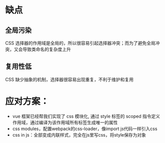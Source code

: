 # 缺点
## 全局污染
CSS 选择器的作用域是全局的，所以很容易引起选择器冲突；而为了避免全局冲突，又会导致类命名的复杂度上升
## 复用性低
CSS 缺少抽象的机制，选择器很容易出现重复，不利于维护和复用

# 应对方案：
* vue 框架已经帮我们实现了 css 模块化, 通过 style 标签的 scoped 指令定义作用域，通过编译为该作用域所有标签生成唯一的属性
* css modules，配置webpack的css-loader，像import js代码一样引入css
* css in js：全部变成内联样式，完全在js里写css，将style保存为对象